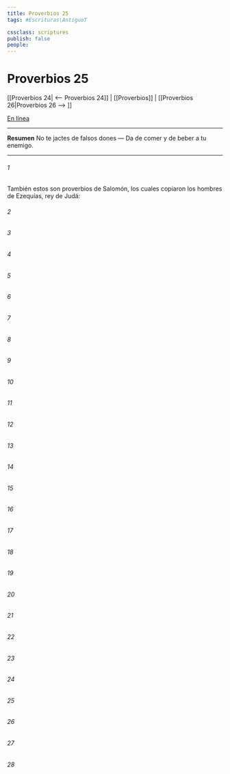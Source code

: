 ```yaml
---
title: Proverbios 25
tags: #Escrituras\AntiguoT

cssclass: scriptures
publish: false
people:
---
```


# Proverbios 25
[[Proverbios 24| <-- Proverbios 24]] | [[Proverbios]] | [[Proverbios 26|Proverbios 26 --> ]]

[En línea](https://churchofjesuschrist.org/study/scriptures/ot/prov/25?lang=spa)

---
__Resumen__
No te jactes de falsos dones — Da de comer y de beber a tu enemigo.

---
###### 1 
También estos son proverbios de Salomón, los cuales copiaron los hombres de Ezequías, rey de Judá:

###### 2 


###### 3 


###### 4 


###### 5 


###### 6 


###### 7 


###### 8 


###### 9 


###### 10 


###### 11 


###### 12 


###### 13 


###### 14 


###### 15 


###### 16 


###### 17 


###### 18 


###### 19 


###### 20 


###### 21 


###### 22 


###### 23 


###### 24 


###### 25 


###### 26 


###### 27 


###### 28 


